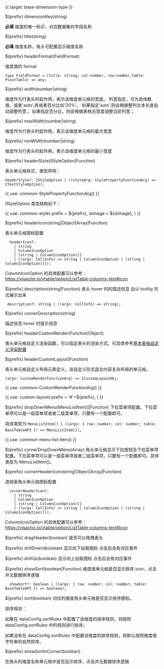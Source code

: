 {{ target: base-dimension-type }}

${prefix} dimensionKey(string)

**必填** 维度的唯一标识，对应数据集的字段名称

${prefix} title(string)

**必填** 维度名称，角头可配置显示维度名称

${prefix} headerFormat(FieldFormat)

维度值的 format

```
type FieldFormat = (title: string, col:number, row:number,table: PivotTable) => any;
```

${prefix} width(number|string)

维度作为行表头时起作用，表示该维度单元格的宽度。
列宽指定，可为具体数值，或者'auto',再或者百分比如'20%'。
如果指定'auto',则会根据整列文本长度自动调整列宽；
如果指定百分比，则会根据表格总宽度调整当前列宽；

${prefix} maxWidth(number|string)

维度作为行表头时起作用，表示该维度单元格的最大宽度

${prefix} minWidth(number|string)

维度作为行表头时起作用，表示该维度单元格的最小宽度

${prefix} headerStyle(IStyleOption|Function)

表头单元格样式，类型声明：

```
headerStyle?: IStyleOption | ((styleArg: StylePropertyFunctionArg) => ITextStyleOption);
```

{{ use: common-StylePropertyFunctionArg() }}

IStyleOption 类型结构如下：

{{ use: common-style(
  prefix = ${prefix},
  isImage = ${isImage},
) }}

${prefix} headerIcon(string|Object|Array|Function)

表头单元格图标配置

```
  headerIcon?:
    | string
    | ColumnIconOption
    | (string | ColumnIconOption)[]
    | ((args: CellInfo) => string | ColumnIconOption | (string | ColumnIconOption)[]);
```

ColumnIconOption 的具体配置可以参考：https://visactor.io/vtable/option/ListTable-columns-text#icon

${prefix} description(string|Function)
表头 hover 时的描述信息 会以 tooltip 形式展示出来

```
 description?: string | ((args: CellInfo) => string);
```

${prefix} cornerDescription(string)

描述信息 hover 时提示信息

${prefix} headerCustomRender(Function|Object)

表头单元格自定义渲染函数，可以指定表头的渲染方式。可具体参考[基本表格自定义渲染配置](../option/ListTable-columns-text#headerCustomRender)

${prefix} headerCustomLayout(Function)

表头单元格自定义布局元素定义，该自定义形式适合内容复杂布局的单元格。

```
(args: CustomRenderFunctionArg) => ICustomLayoutObj;
```

{{ use: common-CustomRenderFunctionArg() }}

{{ use: custom-layout(
    prefix =  '#'+${prefix},
) }}

${prefix} dropDownMenu(MenuListItem[]|Function)
下拉菜单项配置。下拉菜单项可以是一级菜单项或者二级菜单项，只要有一个配置即可。

具体类型为 `MenuListItem[] | ((args: { row: number; col: number; table: BaseTableAPI }) => MenuListItem[])`。

{{ use: common-menu-list-item() }}

${prefix} cornerDropDownMenu(Array)
角头单元格显示下拉按钮及下拉菜单项配置。下拉菜单项可以是一级菜单项或者二级菜单项，只要有一个配置即可。具体类型为 MenuListItem[]。

${prefix} cornerHeaderIcon(string|Object|Array|Function)

透视表角头单元格图标配置

```
  cornerHeaderIcon?:
    | string
    | ColumnIconOption
    | (string | ColumnIconOption)[]
    | ((args: CellInfo) => string | ColumnIconOption | (string | ColumnIconOption)[]);
```

ColumnIconOption 的具体配置可以参考：https://visactor.io/vtable/option/ListTable-columns-text#icon

${prefix} dragHeader(boolean)
是否可以拖拽表头

${prefix} drillDown(boolean)
显示向下钻取图标 点击后会有对应事件

${prefix} drillUp(boolean)
显示向上钻取图标 点击后会有对应事件

${prefix} showSort(boolean|Function)
维度值单元格是否显示排序 icon，点击并无数据排序逻辑

```
  showSort?: boolean | ((args: { row: number; col: number; table: BaseTableAPI }) => boolean);
```

${prefix} sort(boolean)
对应的维度角头单元格是否显示排序图标。

排序规则：

如果在 dataConfig.sortRules 中配置了该维度的排序规则，则按照 dataConfig.sortRules 中的规则进行排序。

如果没有在 dataConfig.sortRules 中配置该维度的排序规则，则默认按照维度值字符串的自然排序。

${prefix} showSortInCorner(boolean)

在角头的维度名称单元格中是否显示排序，点击并无数据排序逻辑
